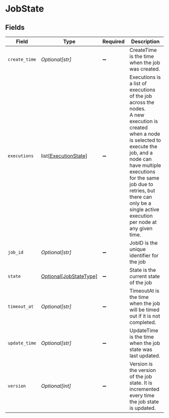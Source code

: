 # JobState


## Fields

| Field                                                                                                                                                                                                                                                                                       | Type                                                                                                                                                                                                                                                                                        | Required                                                                                                                                                                                                                                                                                    | Description                                                                                                                                                                                                                                                                                 |
| ------------------------------------------------------------------------------------------------------------------------------------------------------------------------------------------------------------------------------------------------------------------------------------------- | ------------------------------------------------------------------------------------------------------------------------------------------------------------------------------------------------------------------------------------------------------------------------------------------- | ------------------------------------------------------------------------------------------------------------------------------------------------------------------------------------------------------------------------------------------------------------------------------------------- | ------------------------------------------------------------------------------------------------------------------------------------------------------------------------------------------------------------------------------------------------------------------------------------------- |
| `create_time`                                                                                                                                                                                                                                                                               | *Optional[str]*                                                                                                                                                                                                                                                                             | :heavy_minus_sign:                                                                                                                                                                                                                                                                          | CreateTime is the time when the job was created.                                                                                                                                                                                                                                            |
| `executions`                                                                                                                                                                                                                                                                                | list[[ExecutionState](../../models/shared/executionstate.md)]                                                                                                                                                                                                                               | :heavy_minus_sign:                                                                                                                                                                                                                                                                          | Executions is a list of executions of the job across the nodes.<br/>A new execution is created when a node is selected to execute the job, and a node can have multiple executions for the same<br/>job due to retries, but there can only be a single active execution per node at any given time. |
| `job_id`                                                                                                                                                                                                                                                                                    | *Optional[str]*                                                                                                                                                                                                                                                                             | :heavy_minus_sign:                                                                                                                                                                                                                                                                          | JobID is the unique identifier for the job                                                                                                                                                                                                                                                  |
| `state`                                                                                                                                                                                                                                                                                     | [Optional[JobStateType]](../../models/shared/jobstatetype.md)                                                                                                                                                                                                                               | :heavy_minus_sign:                                                                                                                                                                                                                                                                          | State is the current state of the job                                                                                                                                                                                                                                                       |
| `timeout_at`                                                                                                                                                                                                                                                                                | *Optional[str]*                                                                                                                                                                                                                                                                             | :heavy_minus_sign:                                                                                                                                                                                                                                                                          | TimeoutAt is the time when the job will be timed out if it is not completed.                                                                                                                                                                                                                |
| `update_time`                                                                                                                                                                                                                                                                               | *Optional[str]*                                                                                                                                                                                                                                                                             | :heavy_minus_sign:                                                                                                                                                                                                                                                                          | UpdateTime is the time when the job state was last updated.                                                                                                                                                                                                                                 |
| `version`                                                                                                                                                                                                                                                                                   | *Optional[int]*                                                                                                                                                                                                                                                                             | :heavy_minus_sign:                                                                                                                                                                                                                                                                          | Version is the version of the job state. It is incremented every time the job state is updated.                                                                                                                                                                                             |